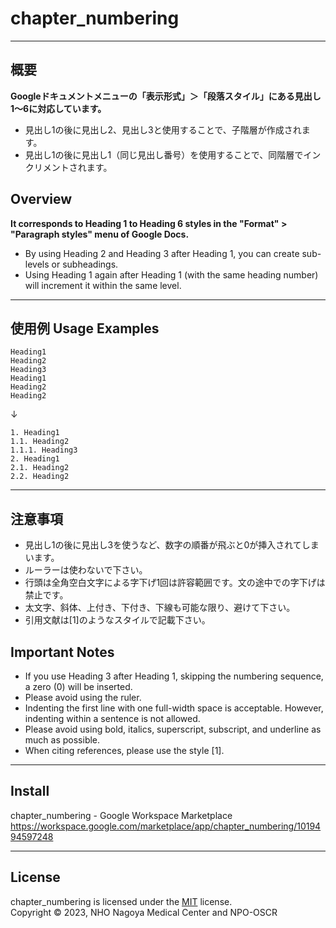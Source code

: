 # chapter_numbering

***
## 概要

**Googleドキュメントメニューの「表示形式」＞「段落スタイル」にある見出し1〜6に対応しています。**

- 見出し1の後に見出し2、見出し3と使用することで、子階層が作成されます。<br>
- 見出し1の後に見出し1（同じ見出し番号）を使用することで、同階層でインクリメントされます。  
## Overview
**It corresponds to Heading 1 to Heading 6 styles in the "Format" > "Paragraph styles" menu of Google Docs.**

- By using Heading 2 and Heading 3 after Heading 1, you can create sub-levels or subheadings.
- Using Heading 1 again after Heading 1 (with the same heading number) will increment it within the same level.

***

## 使用例 Usage Examples

```
Heading1
Heading2
Heading3
Heading1
Heading2
Heading2
```
↓
```
1. Heading1
1.1. Heading2
1.1.1. Heading3
2. Heading1
2.1. Heading2
2.2. Heading2
```

***

## 注意事項
- 見出し1の後に見出し3を使うなど、数字の順番が飛ぶと0が挿入されてしまいます。
- ルーラーは使わないで下さい。
- 行頭は全角空白文字による字下げ1回は許容範囲です。文の途中での字下げは禁止です。
- 太文字、斜体、上付き、下付き、下線も可能な限り、避けて下さい。
- 引用文献は[1]のようなスタイルで記載下さい。
## Important Notes
- If you use Heading 3 after Heading 1, skipping the numbering sequence, a zero (0) will be inserted.
- Please avoid using the ruler.
- Indenting the first line with one full-width space is acceptable. However, indenting within a sentence is not allowed.
- Please avoid using bold, italics, superscript, subscript, and underline as much as possible.
- When citing references, please use the style [1].

***
## Install
chapter_numbering - Google Workspace Marketplace  
https://workspace.google.com/marketplace/app/chapter_numbering/1019494597248  
***
## License
chapter_numbering is licensed under the [MIT](#) license.  
Copyright &copy; 2023, NHO Nagoya Medical Center and NPO-OSCR
